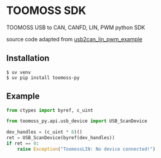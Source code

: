 # TOOMOSS SDK

TOOMOSS USB to CAN, CANFD, LIN, PWM python SDK

source code adapted from [usb2can_lin_pwm_example](https://gitee.com/toomoss/usb2can_lin_pwm_example)

## Installation
```
$ uv venv
$ uv pip install toomoss-py
```

## Example

```py
from ctypes import byref, c_uint

from toomoss_py.api.usb_device import USB_ScanDevice

dev_handles = (c_uint * 8)()
ret = USB_ScanDevice(byref(dev_handles))
if ret == 0:
    raise Exception("ToomossLIN: No device connected!")
```

